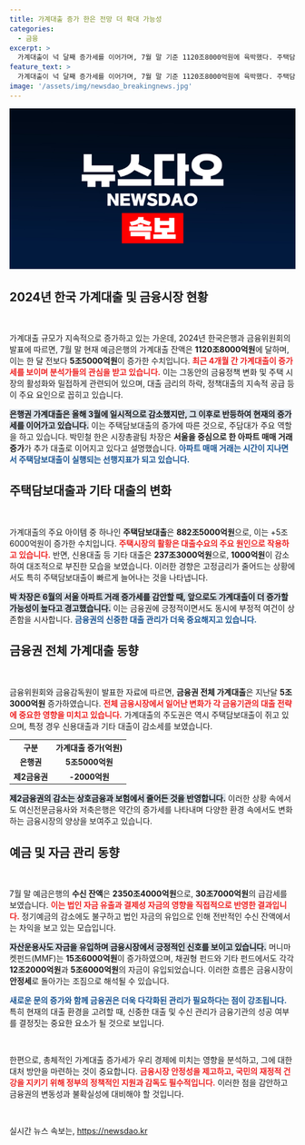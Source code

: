 ```yaml
---
title: 가계대출 증가 한은 전망 더 확대 가능성
categories:
  - 금융
excerpt: >
  가계대출이 넉 달째 증가세를 이어가며, 7월 말 기준 1120조8000억원에 육박했다. 주택담보대출이 주요 원인으로, 서울 아파트 거래 활성화가 대출 증가를 이끌고 있다. 전문가들은 앞으로도 증가세가 지속될 것으로 전망하며 금융권의 대출 행태 점검이 필요하다고 강조한다.
feature_text: >
  가계대출이 넉 달째 증가세를 이어가며, 7월 말 기준 1120조8000억원에 육박했다. 주택담보대출이 주요 원인으로, 서울 아파트 거래 활성화가 대출 증가를 이끌고 있다. 전문가들은 앞으로도 증가세가 지속될 것으로 전망하며 금융권의 대출 행태 점검이 필요하다고 강조한다.
image: '/assets/img/newsdao_breakingnews.jpg'
---
```


<p><img src="/assets/img/newsdao_breakingnews.jpg" alt="koreaapp 속보" /></p>

<h2 data-ke-size="size26">2024년 한국 가계대출 및 금융시장 현황</h2>

<p data-ke-size="size16">&nbsp;</p>

<p>가계대출 규모가 지속적으로 증가하고 있는 가운데, 2024년 한국은행과 금융위원회의 발표에 따르면, 7월 말 현재 예금은행의 가계대출 잔액은 <strong>1120조8000억원</strong>에 달하며, 이는 한 달 전보다 <strong>5조5000억원</strong>이 증가한 수치입니다. <b><span style="color: #ee2323;">최근 4개월 간 가계대출이 증가세를 보이며 분석가들의 관심을 받고 있습니다.</span></b> 이는 그동안의 금융정책 변화 및 주택 시장의 활성화와 밀접하게 관련되어 있으며, 대출 금리의 하락, 정책대출의 지속적 공급 등이 주요 요인으로 꼽히고 있습니다.</p>

<p><b><span style="background-color: #21538527;">은행권 가계대출은 올해 3월에 일시적으로 감소했지만, 그 이후로 반등하여 현재의 증가세를 이어가고 있습니다.</span></b> 이는 주택담보대출의 증가에 따른 것으로, 주담대가 주요 역할을 하고 있습니다. 박민철 한은 시장총괄팀 차장은 <strong>서울을 중심으로 한 아파트 매매 거래 증가</strong>가 추가 대출로 이어지고 있다고 설명했습니다. <b><span style="color: #1a5490;">아파트 매매 거래는 시간이 지나면서 주택담보대출이 실행되는 선행지표가 되고 있습니다.</span></b></p>

<h2 data-ke-size="size26">주택담보대출과 기타 대출의 변화</h2>

<p data-ke-size="size16">&nbsp;</p>

<p>가계대출의 주요 아이템 중 하나인 <strong>주택담보대출</strong>은 <strong>882조5000억원</strong>으로, 이는 +5조6000억원이 증가한 수치입니다. <b><span style="color: #ee2323;">주택시장의 활황은 대출수요의 주요 원인으로 작용하고 있습니다.</span></b> 반면, 신용대출 등 기타 대출은 <strong>237조3000억원</strong>으로, <strong>1000억원</strong>이 감소하여 대조적으로 부진한 모습을 보였습니다. 이러한 경향은 고정금리가 줄어드는 상황에서도 특히 주택담보대출이 빠르게 늘어나는 것을 나타냅니다.</p>

<p><b><span style="background-color: #21538527;">박 차장은 6월의 서울 아파트 거래 증가세를 감안할 때, 앞으로도 가계대출이 더 증가할 가능성이 높다고 경고했습니다.</span></b> 이는 금융권에 긍정적이면서도 동시에 부정적 여건이 상존함을 시사합니다. <b><span style="color: #1a5490;">금융권의 신중한 대출 관리가 더욱 중요해지고 있습니다.</span></b></p>

<h2 data-ke-size="size26">금융권 전체 가계대출 동향</h2>

<p data-ke-size="size16">&nbsp;</p>

<p>금융위원회와 금융감독원이 발표한 자료에 따르면, <strong>금융권 전체 가계대출</strong>은 지난달 <strong>5조3000억원</strong> 증가하였습니다. <b><span style="color: #ee2323;">전체 금융시장에서 일어난 변화가 각 금융기관의 대출 전략에 중요한 영향을 미치고 있습니다.</span></b> 가계대출의 주도권은 역시 주택담보대출이 쥐고 있으며, 특정 경우 신용대출과 기타 대출이 감소세를 보였습니다. </p>

<table>
    <tr>
        <th>구분</th>
        <th>가계대출 증가(억원)</th>
    </tr>
    <tr>
        <td style="text-align: center; height: 17px;"><b>은행권</b></td>
        <td style="text-align: center; height: 17px;"><b>5조5000억원</b></td>
    </tr>
    <tr>
        <td style="text-align: center; height: 17px;"><b>제2금융권</b></td>
        <td style="text-align: center; height: 17px;"><b>-2000억원</b></td>
    </tr>
</table>

<p><b><span style="background-color: #21538527;">제2금융권의 감소는 상호금융과 보험에서 줄어든 것을 반영합니다.</span></b> 이러한 상황 속에서도 여신전문금융사와 저축은행은 약간의 증가세를 나타내며 다양한 환경 속에서도 변화하는 금융시장의 양상을 보여주고 있습니다. </p>

<h2 data-ke-size="size26">예금 및 자금 관리 동향</h2>

<p data-ke-size="size16">&nbsp;</p>

<p>7월 말 예금은행의 <strong>수신 잔액</strong>은 <strong>2350조4000억원</strong>으로, <strong>30조7000억원</strong>의 급감세를 보였습니다. <b><span style="color: #ee2323;">이는 법인 자금 유출과 결제성 자금의 영향을 직접적으로 반영한 결과입니다.</span></b> 정기예금의 감소에도 불구하고 법인 자금의 유입으로 인해 전반적인 수신 잔액에서는 차익을 보고 있는 모습입니다.</p>

<p><b><span style="background-color: #21538527;">자산운용사도 자금을 유입하며 금융시장에서 긍정적인 신호를 보이고 있습니다.</span></b> 머니마켓펀드(MMF)는 <strong>15조6000억원</strong>이 증가하였으며, 채권형 펀드와 기타 펀드에서도 각각 <strong>12조2000억원</strong>과 <strong>5조6000억원</strong>의 자금이 유입되었습니다. 이러한 흐름은 금융시장이 <strong>안정세</strong>로 돌아가는 조짐으로 해석될 수 있습니다.</p>

<p><b><span style="color: #1a5490;">새로운 문의 증가와 함께 금융권은 더욱 다각화된 관리가 필요하다는 점이 강조됩니다.</span></b> 특히 현재의 대출 환경을 고려할 때, 신중한 대출 및 수신 관리가 금융기관의 성공 여부를 결정짓는 중요한 요소가 될 것으로 보입니다.</p>

<p data-ke-size="size16">&nbsp;</p> 

<p>한편으로, 총체적인 가계대출 증가세가 우리 경제에 미치는 영향을 분석하고, 그에 대한 대처 방안을 마련하는 것이 중요합니다. <b><span style="color: #ee2323;">금융시장 안정성을 제고하고, 국민의 재정적 건강을 지키기 위해 정부의 정책적인 지원과 감독도 필수적입니다.</span></b>  이러한 점을 감안하고 금융권의 변동성과 불확실성에 대비해야 할 것입니다. </p>

<p data-ke-size="size16">&nbsp;</p>
실시간 뉴스 속보는, <a href="https://newsdao.kr" rel="dofollow">https://newsdao.kr</a>


